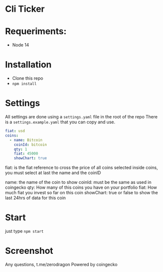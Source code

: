 Cli Ticker
======================

# Requeriments:
- Node 14

# Installation
- Clone this repo
- `npm install`

# Settings
All settings are done using a `settings.yaml` file in the root of the repo
There is a `settings.example.yaml` that you can copy and use.

```yaml
fiat: usd
coins:
  - name: Bitcoin
    coinId: bitcoin
    qty: 1
    fiat: 45000
    showChart: true
```

fiat: is the fiat reference to cross the price of all coins selected
inside coins, you must select at last the name and the coinID

name: the name of the coin to show
coinId: must be the same as used in coingecko
qty: How many of this coins you have on your portfolio
fiat: How much fiat you invest so far on this coin
showChart: true or false to show the last 24hrs of data for this coin

# Start
just type `npm start`

# Screenshot


Any questions, t.me/zerodragon
Powered by coingecko
